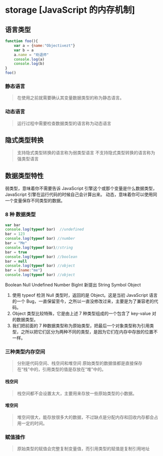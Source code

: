 # storage [JavaScript 的内存机制]

## 语言类型

```js
function foo(){
    var a = {name:"Objectivezt"}
    var b = a
    a.name = "劝退师" 
    console.log(a)
    console.log(b)
}
foo()
```

### 静态语言

> 在使用之前就需要确认其变量数据类型的称为静态语言。

### 动态语言

> 运行过程中需要检查数据类型的语言称为动态语言

## 隐式类型转换

> 支持隐式类型转换的语言称为弱类型语言
> 不支持隐式类型转换的语言称为强类型语言

## 数据类型特性

弱类型，意味着你不需要告诉 JavaScript 引擎这个或那个变量是什么数据类型，JavaScript 引擎在运行代码的时候自己会计算出来。
动态，意味着你可以使用同一个变量保存不同类型的数据。

### 8 种 数据类型

```js
var bar
console.log(typeof bar)  //undefined
bar = 123 
console.log(typeof bar) //number
bar = "Me"
console.log(typeof bar)//string
bar = true
console.log(typeof bar) //boolean
bar = null
console.log(typeof bar) //object
bar = {name:"me"}
console.log(typeof bar) //object
```

Boolean
Null
Undefined
Number
BigInt 新提出
String
Symbol
Object

1. 使用 typeof 检测 Null 类型时，返回的是 Object。这是当初 JavaScript 语言的一个 Bug，一直保留至今，之所以一直没修改过来，主要是为了兼容老的代码。
2. Object 类型比较特殊，它是由上述 7 种类型组成的一个包含了 key-value 对的数据类型。
3. 我们把前面的 7 种数据类型称为原始类型，把最后一个对象类型称为引用类型，之所以把它们区分为两种不同的类型，是因为它们在内存中存放的位置不一样。

### 三种类型内存空间

> 分别是代码空间、栈空间和堆空间
> 原始类型的数据值都是直接保存在“栈”中的，引用类型的值是存放在“堆”中的。

#### 栈空间

> 栈空间都不会设置太大，主要用来存放一些原始类型的小数据。

#### 堆空间

> 堆空间很大，能存放很多大的数据，不过缺点是分配内存和回收内存都会占用一定的时间。

### 赋值操作

> 原始类型的赋值会完整复制变量值，而引用类型的赋值是复制引用地址